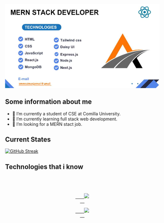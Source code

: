 

[![The San Juan Mountains are beautiful!](/assets/banner.jpg "San Juan Mountains")](https://ibb.co/yhkC7qk)




## Some information about me

- 🔭 I’m currently a student of CSE at Comilla University.
- 🌱 I’m currently learning full stack web development.
- 🤔 I’m looking for a MERN stact job.

## Current States

[![GitHub Streak](https://github-readme-streak-stats.herokuapp.com?user=Aiman-Jannat&hide_border=true&date_format=M%20j%5B%2C%20Y%5D)](https://git.io/streak-stats)

## Technologies that i know

<code>
<p align="center">
  <a  href="https://skillicons.dev">
    <img src="https://skillicons.dev/icons?i=c,cpp,html,css,js,react,mongo," />
  </a>
  <a href="https://skillicons.dev">
    <img src="https://skillicons.dev/icons?i=tailwind,express,firebase,nodejs,nextjs" />
  </a>
</p>
</code>
